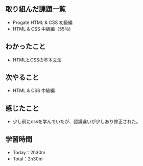 ## 取り組んだ課題一覧
- Progate HTML & CSS 初級編
- HTML & CSS 中級編（55％)
## わかったこと
- HTMLとCSSの基本文法
## 次やること
- HTML & CSS 中級編
## 感じたこと
- 少し前にcssを学んでいたが、認識違いが少しあり修正された。
## 学習時間
- Today：2h30m
- Total：2h30m
